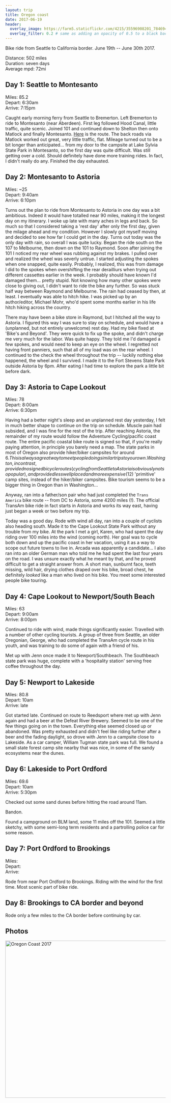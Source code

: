 ```yaml
---
layout: trip
title: Oregon coast
date: 2017-06-19
header:
  overlay_image: https://farm5.staticflickr.com/4215/35596908201_784694238c_k_d.jpg
  overlay_filter: 0.2 # same as adding an opacity of 0.5 to a black background
---
```


Bike ride from Seattle to California border. June 19th -- June 30th 2017.

Distance: 502 miles <br>
Duration: seven days <br>
Average mpd: 72mi

## Day 1: Seattle to Montesanto

Miles: 85.2 <br>
Depart: 6:30am <br>
Arrive: 7:15pm

Caught early morning ferry from Seattle to Bremerton. Left Bremerton to ride to Montesanto (near Aberdeen). First leg followed Hood Canal, little traffic, quite scenic. Joined 101 and continued down to Shelton then onto Matlock and finally Montesanto. [Here](https://www.google.com/maps/dir/Bremerton,+WA/Montesano,+WA+98563/@47.2478398,-123.5341167,9z/data=!4m19!4m18!1m10!1m1!1s0x549037795212e35b:0xb238651d502a0952!2m2!1d-122.6269768!2d47.5650067!3m4!1m2!1d-123.1111711!2d47.3378553!3s0x5491bf3934055d57:0xeed46ff41291c72c!1m5!1m1!1s0x54922162b92bda33:0x7d3ec398381ee092!2m2!1d-123.6026629!2d46.9812062!3e1) is the route. The back roads via Matlock worked out great, very little traffic, flat. Mileage turned out to be a bit longer than anticipated... from my door to the campsite at Lake Sylvia State Park in Montesanto, so the first day was quite difficult. Was still getting over a cold. Should definitely have done more training rides. In fact, I didn't really do any. Finished the day exhausted. 

## Day 2: Montesanto to Astoria

Miles: ~25 <br>
Depart: 9:40am <br>
Arrive: 6:10pm

Turns out the plan to ride from Montesanto to Astoria in one day was a bit ambitious. Indeed it would have totalled near 90 miles, making it the longest day on my itinerary. I woke up late with many aches in legs and back. So much so that I considered taking a 'rest day' after only the first day, given the milage ahead and my condition. However I slowly got myself moving and decided to see how far I could get in the day. Turns out today was the only day with rain, so overall I was quite lucky. Began the ride south on the 107 to Melbourne, then down on the 101 to Raymond. Soon after joining the 101 I noticed my rear wheel was rubbing against my brakes. I pulled over and realized the wheel was severly untrue. I started adjusting the spokes when one snapped, quite easily. Probably, I realized, this was from damage I did to the spokes when overshifting the rear derailliurs when trying out different cassettes earlier in the week. I probably should have known I'd damaged them... pretty stupid. Not knowing how many other spokes were close to giving out, I didn't want to ride the bike any further. So was stuck half way between Raymond and Melbourne. The rain had ceased by then, at least. I eventually was able to hitch hike. I was picked up by an author/editor, Michael Mohr, who'd spent some months earlier in his life hitch hiking across the country. 

There may have been a bike store in Raymond, but I hitched all the way to Astoria. I figured this way I was sure to stay on schedule, and would have a (unplanned, but not entirely unwelcome) rest day. Had my bike fixed at 'Bike's and Beyond'. They were quick to fix up the spoke, and didn't charge me very much for the labor. Was quite happy. They told me I'd damaged a few spokes, and would need to keep an eye on the wheel. I regretted not having front panniers, such that all of my load was on the rear wheel. I continued to the check the wheel throughout the trip -- luckily nothing else happened, the wheel and I survived. I made it to the Fort Stevens State Park outside Astoria by 6pm. After eating I had time to explore the park a little bit before dark. 

## Day 3: Astoria to Cape Lookout

Miles: 78 <br>
Depart: 8:00am <br>
Arrive: 6:30pm

Having had a better night's sleep and an unplanned rest day yesterday, I felt in much better shape to continue on the trip on schedule. Muscle pain had subsided, and I was fine for the rest of the trip. After reaching Astoria, the remainder of my route would follow the Adventure Cycling/pacific coast route. The entire pacific coastal bike route is signed so that, if you're really paying attention, in principle you barely need a map. The state parks in most of Oregon also provide hiker/biker campsites for around $6. This is always a great way to meet people doing similar trips to your own. Washington, in contrast, provided no signed bicycle routes (cycling from Seattle to Astoria is obviously not so popular), and provided less well placed and more expensive ($12) 'primitive' camp sites, instead of the hiker/biker campsites. Bike tourism seems to be a bigger thing in Oregon than in Washington...

Anyway, ran into a father/son pair who had just completed the `Trans America` bike route -- from DC to Astoria, some 4200 miles (!). The official TransAm bike ride in fact starts in Astoria and works its way east, having just began a week or two before my trip. 

Today was a good day. Rode with wind all day, ran into a couple of cyclists also heading south. Made it to the Cape Lookout State Park without any trouble from my bike. At the park I met a girl, Karen, who had spent the day riding over 100 miles into the wind (coming north). Her goal was to cycle both down and up the pacific coast in her vacation, using it as a way to scope out future towns to live in. Arcada was apparently a candidate... I also ran into an older German man who told me he had spent the last four years on the road. I was unsure exactly what he meant by that, and he proved difficult to get a straight answer from. A short man, sunburnt face, teeth missing, wild hair, drying clothes draped over his bike, broad chest, he definitely _looked_ like a man who lived on his bike. You meet some interested people bike touring.

## Day 4: Cape Lookout to Newport/South Beach

Miles: 63 <br>
Depart: 9:00am <br>
Arrive: 8:00pm

Continued to ride with wind, made things significantly easier. Travelled with a number of other cycling tourists. A group of three from Seattle, an older Oregonian, George, who had completed the TransAm cycle route in his youth, and was training to do some of again with a friend of his. 

Met up with Jenn once made it to Newport/Southbeach. The Southbeach state park was huge, complete with a 'hospitality station' serving free coffee throughout the day. 

## Day 5: Newport to Lakeside

Miles: 80.8 <br>
Depart: 10am <br>
Arrive: late

Got started late. Continued on route to Reedsport where met up with Jenn again and had a beer at the Defeat River Brewery. Seemed to be one of the few things going on in the town. Everything else seemed closed up or abandoned. Was pretty exhausted and didn't feel like riding further after a beer and the fading daylight, so drove with Jenn to a campsite close to Lakeside. As a car camper, William Tugman state park was full. We found a small state forest camp site nearby that was nice, in some of the sandy ecosystems near the dunes. 

## Day 6: Lakeside to Port Ordford

Miles: 69.6 <br>
Depart: 10am <br>
Arrive: 5:30pm

Checked out some sand dunes before hitting the road around 11am. 

Bandon.

Found a campground on BLM land, some 11 miles off the 101. Seemed a little sketchy, with some semi-long term residents and a partrolling police car for some reason. 

## Day 7: Port Ordford to Brookings

Miles: <br>
Depart: <br>
Arrive:

Rode from near Port Ordford to Brookings. Riding with the wind for the first time. Most scenic part of bike ride.

## Day 8: Brookings to CA border and beyond

Rode only a few miles to the CA border before continuing by car. 

## Photos

<a data-flickr-embed="true"  href="https://www.flickr.com/photos/149922637@N08/albums/72157683024797244" title="Oregon Coast 2017"><img src="https://farm5.staticflickr.com/4215/35596908201_89d23762c5_z.jpg" width="640" height="494" alt="Oregon Coast 2017"></a><script async src="//embedr.flickr.com/assets/client-code.js" charset="utf-8"></script>
